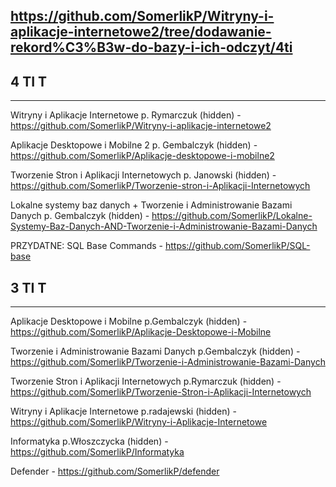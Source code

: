 https://github.com/SomerlikP/Witryny-i-aplikacje-internetowe2/tree/dodawanie-rekord%C3%B3w-do-bazy-i-ich-odczyt/4ti
--
4 TI T
--
***

Witryny i Aplikacje Internetowe p. Rymarczuk (hidden) - https://github.com/SomerlikP/Witryny-i-aplikacje-internetowe2

Aplikacje Desktopowe i Mobilne 2 p. Gembalczyk (hidden) - https://github.com/SomerlikP/Aplikacje-desktopowe-i-mobilne2

Tworzenie Stron i Aplikacji Internetowych p. Janowski (hidden) - https://github.com/SomerlikP/Tworzenie-stron-i-Aplikacji-Internetowych

Lokalne systemy baz danych + Tworzenie i Administrowanie Bazami Danych p. Gembalczyk (hidden) - https://github.com/SomerlikP/Lokalne-Systemy-Baz-Danych-AND-Tworzenie-i-Administrowanie-Bazami-Danych

PRZYDATNE:
SQL Base Commands - https://github.com/SomerlikP/SQL-base

3 TI T
--
***

Aplikacje Desktopowe i Mobilne p.Gembalczyk (hidden) - https://github.com/SomerlikP/Aplikacje-Desktopowe-i-Mobilne

Tworzenie i Administrowanie Bazami Danych p.Gembalczyk (hidden) - https://github.com/SomerlikP/Tworzenie-i-Administrowanie-Bazami-Danych

Tworzenie Stron i Aplikacji Internetowych p.Rymarczuk (hidden) - https://github.com/SomerlikP/Tworzenie-Stron-i-Aplikacji-Internetowych

Witryny i Aplikacje Internetowe p.radajewski (hidden) - https://github.com/SomerlikP/Witryny-i-Aplikacje-Internetowe

Informatyka p.Włoszczycka (hidden) - https://github.com/SomerlikP/Informatyka

Defender - https://github.com/SomerlikP/defender
